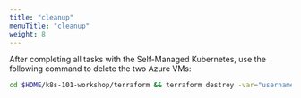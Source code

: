 ```yaml
---
title: "cleanup"
menuTitle: "cleanup"
weight: 8
---
```


After completing all tasks with the Self-Managed Kubernetes, use the following command to delete the two Azure VMs:

```bash
cd $HOME/k8s-101-workshop/terraform && terraform destroy -var="username=$(whoami)" --auto-approve
```

